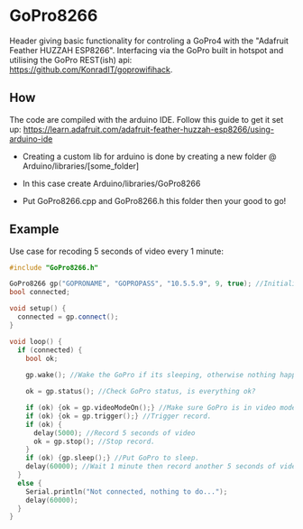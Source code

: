 # GoPro8266
Header giving basic functionality for controling a GoPro4 with the "Adafruit Feather HUZZAH ESP8266".
Interfacing via the GoPro built in hotspot and utilising the GoPro REST(ish) api: https://github.com/KonradIT/goprowifihack.

## How
The code are compiled with the arduino IDE. Follow this guide to get it set up:
https://learn.adafruit.com/adafruit-feather-huzzah-esp8266/using-arduino-ide

* Creating a custom lib for arduino is done by creating a new folder @ Arduino/libraries/[some_folder]

* In this case create Arduino/libraries/GoPro8266

* Put GoPro8266.cpp and GoPro8266.h this folder then your good to go!

## Example
Use case for recoding 5 seconds of video every 1 minute:

```cpp
#include "GoPro8266.h"

GoPro8266 gp("GOPRONAME", "GOPROPASS", "10.5.5.9", 9, true); //Initialize with debug mode active (will give some info in serial out).
bool connected;

void setup() {
  connected = gp.connect();
}

void loop() {
  if (connected) {
    bool ok;
  
    gp.wake(); //Wake the GoPro if its sleeping, otherwise nothing happens.

    ok = gp.status(); //Check GoPro status, is everything ok?

    if (ok) {ok = gp.videoModeOn();} //Make sure GoPro is in video mode.
    if (ok) {ok = gp.trigger();} //Trigger record.
    if (ok) {
      delay(5000); //Record 5 seconds of video
      ok = gp.stop(); //Stop record.
    }
    if (ok) {gp.sleep();} //Put GoPro to sleep.
    delay(60000); //Wait 1 minute then record another 5 seconds of video...
  }
  else {
    Serial.println("Not connected, nothing to do...");
    delay(60000);
  }
}
```